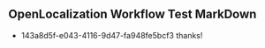 ## OpenLocalization Workflow Test MarkDown
* 143a8d5f-e043-4116-9d47-fa948fe5bcf3 thanks!

<!--HONumber=Aug16_HO1-->


